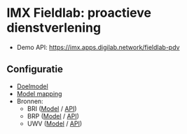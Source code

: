 # IMX Fieldlab: proactieve dienstverlening 

- Demo API: https://imx.apps.digilab.network/fieldlab-pdv

## Configuratie

- [Doelmodel](./config/pdv.yaml)
- [Model mapping](./config/pdv.mapping.yaml)
- Bronnen:
  - BRI ([Model](./config/bri.yaml) / [API](https://gitlab.com/digilab.overheid.nl/ecosystem/fdsdemo/-/blob/main/belastingdienst/api/openapi.yaml))
  - BRP ([Model](./config/brp.yaml) / [API](https://brp-api.github.io/Haal-Centraal-BRP-bevragen/v2/redoc))
  - UWV ([Model](./config/uwv.yaml) / [API](https://gitlab.com/digilab.overheid.nl/ecosystem/fdsdemo/-/blob/main/uwv/api/openapi.yaml))
